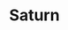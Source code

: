 ---
title: "Saturn"
hashtag: "saturn"
layout: hashtag
orbits:
  - Sun
tags:
  - Planet
  - Solar System
---